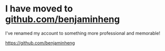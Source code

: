 # I have moved to [github.com/benjaminheng](https://github.com/benjaminheng)

I've renamed my account to something more professional and memorable!

https://github.com/benjaminheng
